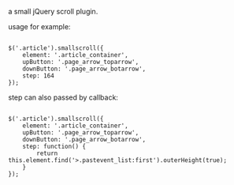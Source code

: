 a small jQuery scroll plugin.

usage for example:

<code lang="javascript">
$('.article').smallscroll({
    element: '.article_container',
    upButton: '.page_arrow_toparrow',
    downButton: '.page_arrow_botarrow',
    step: 164
});
</code>

step can also passed by callback:

<code lang="javascript">
$('.article').smallscroll({
    element: '.article_container',
    upButton: '.page_arrow_toparrow',
    downButton: '.page_arrow_botarrow',
    step: function() {
        return this.element.find('>.pastevent_list:first').outerHeight(true);
    }
});
</code>
